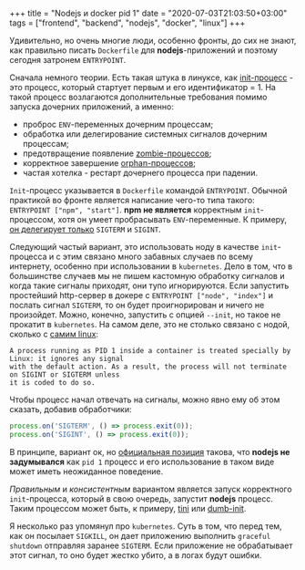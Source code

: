 +++
title = "Nodejs и docker pid 1"
date = "2020-07-03T21:03:50+03:00"
tags = ["frontend", "backend", "nodejs", "docker", "linux"]
+++

Удивительно, но очень многие люди, особенно фронты, до сих не знают, как правильно писать `Dockerfile` для
**nodejs**-приложений и поэтому сегодня затронем `ENTRYPOINT`.

Сначала немного теории. Есть такая штука в линуксе, как [init-процесс](https://en.wikipedia.org/wiki/Init) - это процесс,
который стартует первым и его идентификатор = 1. На такой процесс возлагаются дополнительные требования помимо запуска
дочерних приложений, а именно:

- проброс `ENV`-переменных дочерним процессам;
- обработка или делегирование системных сигналов дочерним процессам;
- предотвращение появление [zombie-процессов](https://en.wikipedia.org/wiki/Zombie_process);
- корректное завершение [orphan-процессов](https://en.wikipedia.org/wiki/Orphan_process);
- частая хотелка - рестарт дочернего процесса при падении.

`Init`-процесс указывается в `Dockerfile` командой `ENTRYPOINT`. Обычной практикой во фронте является написание чего-то
типа такого: `ENTRYPOINT ["npm", "start"]`. **npm не является** корректным `init`-процессом, хотя он умеет пробрасывать
`ENV`-переменные. К примеру, [он делегирует только](https://github.com/npm/npm-lifecycle/blob/v3.1.5/index.js#L343)
`SIGTERM` и `SIGINT`.

Следующий частый вариант, это использовать ноду в качестве `init`-процесса и с этим связано много забавных случаев по
всему интернету, особенно при использовании в `kubernetes`. Дело в том, что в большинстве случаев мы не пишем кастомную
обработку сигналов и когда такие сигналы приходят, они тупо игнорируются. Если запустить простейший http-сервер в докере
с `ENTRYPOINT ["node", "index"]` и послать сигнал `SIGTERM`, то он будет проигнорирован и ничего не произойдет. Можно,
конечно, запустить с опцией `--init`, но такое не прокатит в `kubernetes`. На самом деле, это не столько связано с нодой,
сколько с [самим linux](https://docs.docker.com/engine/reference/run/#foreground):

```
A process running as PID 1 inside a container is treated specially by Linux: it ignores any signal
with the default action. As a result, the process will not terminate on SIGINT or SIGTERM unless
it is coded to do so.
```

Чтобы процесс начал отвечать на сигналы, можно явно ему об этом сказать, добавив обработчики:

```javascript
process.on('SIGTERM', () => process.exit(0));
process.on('SIGINT', () => process.exit(0));
``` 

В принципе, вариант ок, но [официальная позиция](https://github.com/nodejs/docker-node/blob/master/docs/BestPractices.md#handling-kernel-signals)
такова, что **nodejs не задумывался** как `pid 1` процесс и его использование в таком виде может иметь неожиданное
поведение.

*Правильным* и *консистентным* вариантом является запуск корректного `init`-процесса, который в свою очередь, запустит
**nodejs** процесс. Таким процессом может быть, к примеру, [tini](https://github.com/krallin/tini) или
[dumb-init](https://github.com/Yelp/dumb-init). 

Я несколько раз упомянул про `kubernetes`. Суть в том, что перед тем, как он посылает `SIGKILL`, он дает приложению
выполнить `graceful shutdown` отправляя заранее `SIGTERM`. Если приложение не обрабатывает этот сигнал, то оно будет
жестко убито, а в логах будут ошибки.
